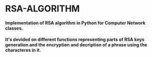 # RSA-ALGORITHM

#### Implementation of RSA algorithm in Python for Computer Network classes.

#### It's devided on different functions representing parts of RSA keys generation and the encryption and decription of a phrase using the characteres in it.
